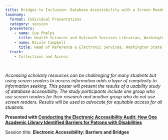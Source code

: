 ```yaml
---
title: Bridges to Inclusion: Database Accessibility with a Screen Reader
taxonomy:
  format: Individual Presentations
  category: session
  presenters:
    - name: Sue Phelps
      title: Health Sciences and Outreach Services Librarian, Washington State University Vancouver
    - name: Nicole Campbell
      title: Head of Reference & Electronic Services, Washington State University Vancouver
  track:
    - Collections and Access
    
---
```

_Accessing scholarly resources can be challenging for many students but using screen readers to access information adds a layer of complexity to information seeking.  This poster will present the results of a usability study of database accessibility. The study participants include one group who use screen readers for their research and another group who do not use screen readers.  Results will be used to advocate for equitable access for all students._

**Presented with [Conducting the Electronic Accessibility Audit: How One Academic Library Identified Barriers for Patrons with Disabilities](/program/sessions/Conducting-the-Electronic-Accessibility-Audit-How-One-Academic-Library-Identified-Barriers-for-Patrons-with-Disabilities)**

Session title: **Electronic Accessibility: Barriers and Bridges**